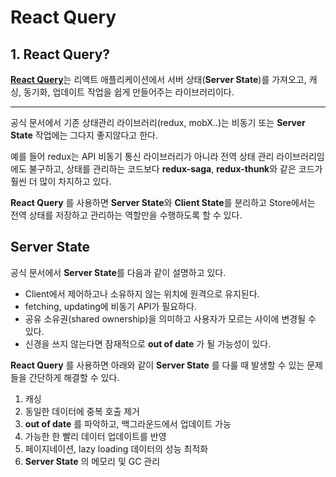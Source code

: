# React Query

## 1. React Query?

[**React Query**](https://react-query-v3.tanstack.com/)는 리액트 애플리케이션에서 서버 상태(**Server State**)를 가져오고, 캐싱, 동기화, 업데이트 작업을 쉽게 만들어주는 라이브러리이다.

---

공식 문서에서 기존 상태관리 라이브러리(redux, mobX..)는 비동기 또는 **Server State** 작업에는 그다지 좋지않다고 한다.

예를 들어 redux는 API 비동기 통신 라이브러리가 아니라 전역 상태 관리 라이브러리임에도 불구하고, 상태를 관리하는 코드보다 **redux-saga**, **redux-thunk**와 같은 코드가 훨씬 더 많이 차지하고 있다.

**React Query** 를 사용하면 **Server State**와 **Client State**를 분리하고 Store에서는 전역 상태를 저장하고 관리하는 역할만을 수행하도록 할 수 있다.

## Server State

공식 문서에서 **Server State**를 다음과 같이 설명하고 있다.

-   Client에서 제어하고나 소유하지 않는 위치에 원격으로 유지된다.
-   fetching, updating에 비동기 API가 필요하다.
-   공유 소유권(shared ownership)을 의미하고 사용자가 모르는 사이에 변경될 수 있다.
-   신경을 쓰지 않는다면 잠재적으로 **out of date** 가 될 가능성이 있다.

**React Query** 를 사용하면 아래와 같이 **Server State** 를 다룰 때 발생할 수 있는 문제들을 간단하게 해결할 수 있다.

1. 캐싱
2. 동일한 데이터에 중복 호출 제거
3. **out of date** 를 파악하고, 백그라운드에서 업데이트 가능
4. 가능한 한 빨리 데이터 업데이트를 반영
5. 페이지네이션, lazy loading 데이터의 성능 최적화
6. **Server State** 의 메모리 및 GC 관리

##

